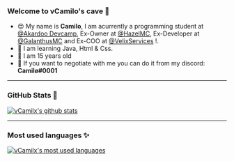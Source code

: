 ### Welcome to vCamilo's cave 👋
 * 😍 My name is **Camilo**, I am acurrently a programming student at [@Akardoo Devcamp](https://twitter.com/akardoo), Ex-Owner at [@HazelMC](https://twitter.com/HazelMCNetwork), Ex-Developer at [@GalanthusMC](https://twitter.com/GalanthusMC) and Ex-COO at [@VelixServices](https://discord.gg/qHdxPDm) !.
 * 🌴 I am learning Java, Html & Css.
 * 🥳 I am 15 years old
 * 📨 If you want to negotiate with me you can do it from my discord: **Camilø#0001**

---

### GitHub Stats 🎊

<a href="https://github.com/vCamilx">
  <img align="center" src="https://github-readme-stats.anuraghazra1.vercel.app/api?username=vCamilx&theme=midnight-purple&locale=en" alt="vCamilx's github stats"/>
</a>
<br>

---

### Most used languages ✨

<a href="https://github.com/vCamilx">
  <img align="center" src="https://github-readme-stats.vercel.app/api/top-langs/?username=vCamilx&layout=compact&theme=midnight-purple&locale=en" alt="vCamilx's most used languages"/>
</a>
